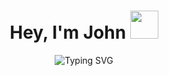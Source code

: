 <h1 align="center">Hey, I'm John </b><img src="https://media.giphy.com/media/hvRJCLFzcasrR4ia7z/giphy.gif" width="45"></h1>

<p align="center">
<img src="https://readme-typing-svg.demolab.com?font=Sigmar&size=25&duration=2500&pause=800&color=3DA9FC&center=true&vCenter=true&width=435&lines=Front-end+Dev;UI%2FUX+Designer;Self-directed+Learner;Always+Learning" alt="Typing SVG"/>
</p>
